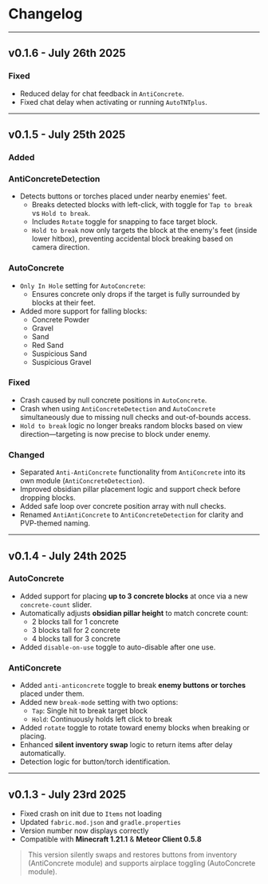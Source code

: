 # Changelog

---


## v0.1.6 - July 26th 2025
### Fixed
- Reduced delay for chat feedback in `AntiConcrete`.
- Fixed chat delay when activating or running `AutoTNTplus`.


---


## v0.1.5 - July 25th 2025
### Added

### AntiConcreteDetection
- Detects buttons or torches placed under nearby enemies' feet.
  - Breaks detected blocks with left-click, with toggle for `Tap to break` vs `Hold to break`.
  - Includes `Rotate` toggle for snapping to face target block.
  - `Hold to break` now only targets the block at the enemy's feet (inside lower hitbox), preventing accidental block breaking based on camera direction.

### AutoConcrete
- `Only In Hole` setting for `AutoConcrete`:
    - Ensures concrete only drops if the target is fully surrounded by blocks at their feet.
- Added more support for falling blocks:
    - Concrete Powder
    - Gravel
    - Sand
    - Red Sand
    - Suspicious Sand
    - Suspicious Gravel

### Fixed
- Crash caused by null concrete positions in `AutoConcrete`.
- Crash when using `AntiConcreteDetection` and `AutoConcrete` simultaneously due to missing null checks and out-of-bounds access.
- `Hold to break` logic no longer breaks random blocks based on view direction—targeting is now precise to block under enemy.

### Changed
- Separated `Anti-AntiConcrete` functionality from `AntiConcrete` into its own module (`AntiConcreteDetection`).
- Improved obsidian pillar placement logic and support check before dropping blocks.
- Added safe loop over concrete position array with null checks.
- Renamed `AntiAntiConcrete` to `AntiConcreteDetection` for clarity and PVP-themed naming.


---


## v0.1.4 - July 24th 2025

### AutoConcrete
- Added support for placing **up to 3 concrete blocks** at once via a new `concrete-count` slider.
- Automatically adjusts **obsidian pillar height** to match concrete count:
    - 2 blocks tall for 1 concrete
    - 3 blocks tall for 2 concrete
    - 4 blocks tall for 3 concrete
- Added `disable-on-use` toggle to auto-disable after one use.

### AntiConcrete
- Added `anti-anticoncrete` toggle to break **enemy buttons or torches** placed under them.
- Added new `break-mode` setting with two options:
    - `Tap`: Single hit to break target block
    - `Hold`: Continuously holds left click to break
- Added `rotate` toggle to rotate toward enemy blocks when breaking or placing.
- Enhanced **silent inventory swap** logic to return items after delay automatically.
- Detection logic for button/torch identification.


---


## v0.1.3 - July 23rd 2025

-  Fixed crash on init due to `Items` not loading
-  Updated `fabric.mod.json` and `gradle.properties`
-  Version number now displays correctly
-  Compatible with **Minecraft 1.21.1** & **Meteor Client 0.5.8**

> This version silently swaps and restores buttons from inventory (AntiConcrete module) and supports airplace toggling (AutoConcrete module).
